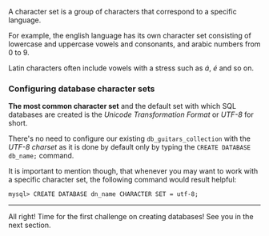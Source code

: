 A character set is a group of characters that correspond to a specific language.

For example, the english language has its own character set consisting of lowercase and uppercase vowels and consonants, and arabic numbers from 0 to 9.

Latin characters often include vowels with a stress such as _á_, _é_ and so on.

### Configuring database character sets

__The most common character set__ and the default set with which SQL databases are created is the _Unicode Transformation Format_ or _UTF-8_ for short.

There's no need to configure our existing `db_guitars_collection` with the _UTF-8 charset_ as it is done by default only by typing the `CREATE DATABASE db_name;` command. 

It is important to mention though, that whenever you may want to work with a specific character set, the following command would result helpful:

```
mysql> CREATE DATABASE dn_name CHARACTER SET = utf-8;
```

---

All right! Time for the first challenge on creating databases!
See you in the next section.